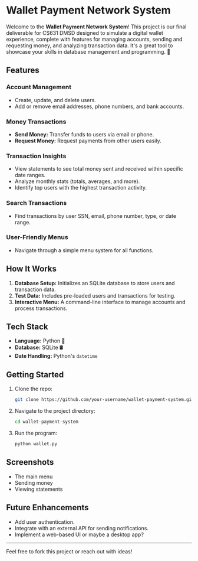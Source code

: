 # Wallet Payment Network System

Welcome to the **Wallet Payment Network System**! This project is our final deliverable for CS631 DMSD designed to simulate a digital wallet experience, complete with features for managing accounts, sending and requesting money, and analyzing transaction data. It's a great tool to showcase your skills in database management and programming. 🚀

## Features

### Account Management
- Create, update, and delete users.
- Add or remove email addresses, phone numbers, and bank accounts.

### Money Transactions
- **Send Money:** Transfer funds to users via email or phone.
- **Request Money:** Request payments from other users easily.

### Transaction Insights
- View statements to see total money sent and received within specific date ranges.
- Analyze monthly stats (totals, averages, and more).
- Identify top users with the highest transaction activity.

### Search Transactions
- Find transactions by user SSN, email, phone number, type, or date range.

### User-Friendly Menus
- Navigate through a simple menu system for all functions.

## How It Works
1. **Database Setup:** Initializes an SQLite database to store users and transaction data.
2. **Test Data:** Includes pre-loaded users and transactions for testing.
3. **Interactive Menu:** A command-line interface to manage accounts and process transactions.

## Tech Stack
- **Language:** Python 🐍
- **Database:** SQLite 🛢️
- **Date Handling:** Python's `datetime`

## Getting Started

1. Clone the repo:
   ```bash
   git clone https://github.com/your-username/wallet-payment-system.git
   ```
2. Navigate to the project directory:
   ```bash
   cd wallet-payment-system
   ```
3. Run the program:
   ```bash
   python wallet.py
   ```

## Screenshots
- The main menu
- Sending money
- Viewing statements

## Future Enhancements
- Add user authentication.
- Integrate with an external API for sending notifications.
- Implement a web-based UI or maybe a desktop app?

---

Feel free to fork this project or reach out with ideas!


